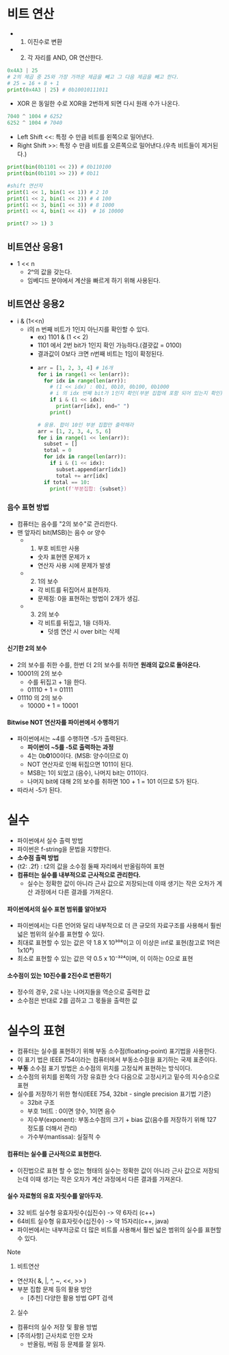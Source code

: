 # 비트 연산
- 1. 이진수로 변환
- 2. 각 자리를 AND, OR 연산한다.
```python
0x4A3 | 25
# 2의 제곱 중 25와 가장 가까운 제곱을 빼고 그 다음 제곱을 빼고 한다.
# 25 = 16 + 8 + 1
print(0x4A3 | 25) # 0b10010111011
```
- XOR 은 동일한 수로 XOR을 2번하게 되면 다시 원래 수가 나온다.
```python
7040 ^ 1004 # 6252
6252 ^ 1004 # 7040
```
- Left Shift <<: 특정 수 만큼 비트를 왼쪽으로 밀어낸다.
- Right Shift >>: 특정 수 만큼 비트를 오른쪽으로 밀어낸다.(우측 비트들이 제거된다.)
```python
print(bin(0b1101 << 2)) # 0b110100
print(bin(0b1101 >> 2)) # 0b11

#shift 연산자
print(1 << 1, bin(1 << 1)) # 2 10
print(1 << 2, bin(1 << 2)) # 4 100
print(1 << 3, bin(1 << 3)) # 8 1000
print(1 << 4, bin(1 << 4))  # 16 10000

print(7 >> 1) 3
```

## 비트연산 응용1
- 1 << n
  - 2ⁿ의 값을 갖는다.
  - 임베디드 분야에서 계산을 빠르게 하기 위해 사용된다.

## 비트연산 응용2
- i & (1<<n)
  - i의 n 번째 비트가 1인지 아닌지를 확인할 수 있다.
    - ex) 1101 & (1 << 2)
    - 1101 에서 2번 bit가 1인지 확인 가능하다.(결괏값 = 0100)
    - 결과값이 0보다 크면 n번째 비트는 1임이 확정된다.
    - ```python
      arr = [1, 2, 3, 4] # 16개
      for i in range(1 << len(arr)):
        for idx in range(len(arr)):
          # (1 << idx) : 0b1, 0b10, 0b100, 0b1000
          # i 의 idx 번째 bit가 1인지 확인(부분 집합에 포함 되어 있는지 확인)
          if i & (1 << idx):
            print(arr[idx], end=" ")
          print()

      # 응용. 합이 10인 부분 집합만 출력해라
      arr = [1, 2, 3, 4, 5, 6]
      for i in range(1 << len(arr)):
        subset = []
        total = 0
        for idx in range(len(arr)):
          if i & (1 << idx):
            subset.append(arr[idx])
            total += arr[idx]
        if total == 10:
          print(f'부분집합: {subset})
      ```
### 음수 표현 방법
- 컴퓨터는 음수를 "2의 보수"로 관리한다.
- 맨 앞자리 bit(MSB)는 음수 or 양수
  - 1. 부호 비트만 사용
    - 숫자 표현엔 문제가 x
    - 연산자 사용 시에 문제가 발생
  - 2. 1의 보수
    - 각 비트를 뒤집어서 표현하자.
    - 문제점: 0을 표현하는 방법이 2개가 생김.
  - 3. 2의 보수
    - 각 비트를 뒤집고, 1을 더하자.
      - 덧셈 연산 시 over bit는 삭제

#### 신기한 2의 보수
- 2의 보수를 취한 수를, 한번 더 2의 보수를 취하면 **원래의 값으로 돌아온다.**
- 10001의 2의 보수
  - 수를 뒤집고 + 1을 한다.
  - 01110 + 1 = 01111
- 01110 의 2의 보수
  - 10000 + 1 = 10001

####  Bitwise NOT 연산자를 파이썬에서 수행하기
- 파이썬에서는 ~4를 수행하면 -5가 출력된다.
  - **파이썬이 ~5를 -5로 출력하는 과정**
  - 4는 0b**0**100이다. (MSB: 양수이므로 0)
  -  NOT 연산자로 인해 뒤집으면 1011이 된다.
  -  MSB는 1이 되었고 (음수), 나머지 bit는 011이다.
  -  나머지 bit에 대해 2의 보수를 취하면 100 + 1 = 101 이므로 5가 된다.
-  따라서 -5가 된다.


# 실수
- 파이썬에서 실수 출력 방법
- 파이썬은 f-string을 문법을 지향한다.
- **소수점 출력 방법**
- {t2: .2f} : t2의  값을 소수점 둘째 자리에서 반올림하여 표현
- **컴퓨터는 실수를 내부적으로 근사적으로 관리한다.**
  - 실수는 정확한 값이 아니라 근사 값으로 저장되는데 이때 생기는 작은 오차가 계산 과정에서 다른 결과를 가져온다.


#### 파이썬에서의 실수 표현 범위를 알아보자
- 파이썬에서는 다른 언어와 달리 내부적으로 더 큰 규모의 자료구조를 사용해서 훨씬 넓은 범위의 실수를 표현할 수 있다.
- 최대로 표현할 수 있는 값은 약 1.8 X 10³⁰⁸이고 이 이상은 inf로 표현(참고로 1억은 1x10⁸)
- 최소로 표현할 수 있는 값은 약 0.5 x 10⁻³²⁴이며, 이 이하는 0으로 표현

#### 소수점이 있는 10진수를 2진수로 변환하기
- 정수의 경우, 2로 나눈 나머지들을 역순으로 출력한 값
- 소수점은 반대로 2를 곱하고 그 몫들을 출력한 값

# 실수의 표현
- 컴퓨터는 실수를 표현하기 위해 부동 소수점(floating-point) 표기법을 사용한다.
- 이 표기 법은 IEEE 754이라는 컴퓨터에서 부동소수점을 표기하는 국제 표준이다.
- **부동** 소수점 표기 방법은 소수점의 위치를 고정싴켜 표현하는 방식이다.
- 소수점의 위치를 왼쪽의 가장 유효한 숫다 다음으로 고정시키고 밑수의 지수승으로 표현
- 실수를 저장하기 위한 형식(IEEE 754, 32bit - single precision 표기법 기준)
  - 32bit 구조
  - 부호 1비트 : 0이면 양수, 1이면 음수
  - 지수부(exponent): 부동소수점의 크기 + bias 값(음수를 저장하기 위해 127 정도를 더해서 관리)
  - 가수부(mantissa): 실질적 수

#### 컴퓨터는 실수를 근사적으로 표현한다.
- 이진법으로 표현 할 수 없는 형태의 실수는 정확한 값이 아니라 근사 값으로 저장되는데 이때 생기는 작은 오차가 계산 과정에서 다른 결과를 가져온다.
#### 실수 자료형의 유효 자릿수를 알아두자.
- 32 비트 실수형 유효자릿수(십진수) -> 약 6자리 (c++)
- 64비트 실수형 유효자릿수(십진수) -> 약 15자리(c++, java)
- 파이썬에서는 내부저긍로 더 많은 비트를 사용해서 훨씬 넓은 범위의 실수를 표현할 수 있다.



> [!NOTE]
> 1. 비트연산
>   - 연산자( &, |, ^, ~, <<, >> )
>   - 부분 집합 문제 등의 활용 방안
>     - [추천] 다양한 활용 방법 GPT 검색
> 2. 실수
>   - 컴퓨터의 실수 저장 및 활용 방법
>   - [주의사항] 근사치로 인한 오차
>     - 반올림, 버림 등 문제를 잘 읽자.